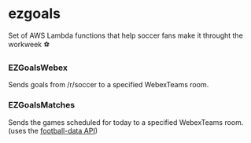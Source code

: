 # ezgoals

Set of AWS Lambda functions that help soccer fans make it throught the workweek ⚽️

### EZGoalsWebex

Sends goals from /r/soccer to a specified WebexTeams room.

### EZGoalsMatches

Sends the games scheduled for today to a specified WebexTeams room. (uses the [football-data API](https://www.football-data.org/))
